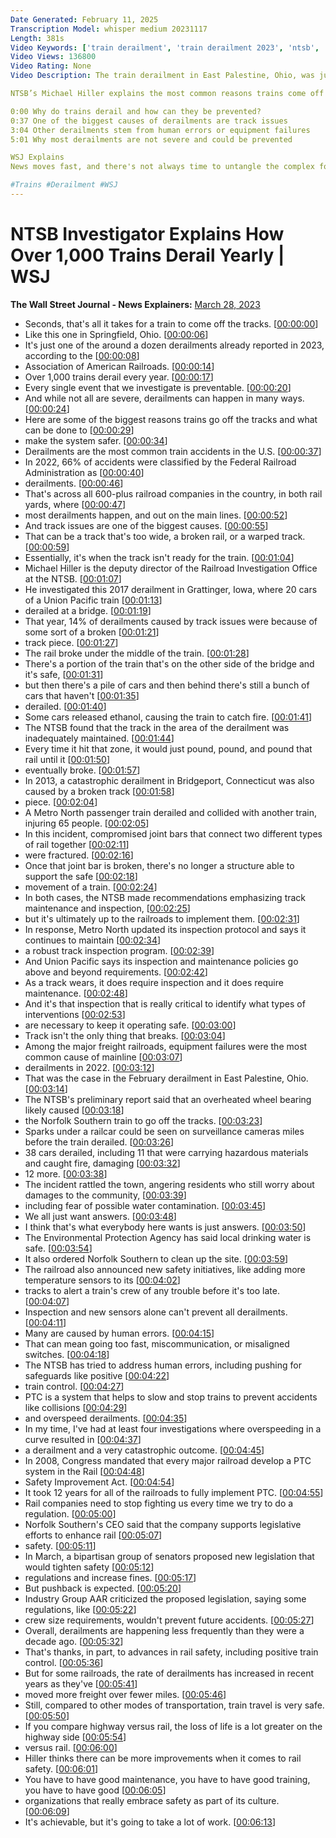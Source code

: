 ```yaml
---
Date Generated: February 11, 2025
Transcription Model: whisper medium 20231117
Length: 381s
Video Keywords: ['train derailment', 'train derailment 2023', 'ntsb', 'east palestine', 'national transportation safety board', 'derailment', 'ntsb chair', 'railroad', 'derailment ohio', 'derailment california', 'train derailment nyc', 'warped tracks', 'human error', 'train tracks', 'broken rail', 'broken track', 'compromise joint bar', 'how trains derail', 'how trains get derailed', 'train derailment explained', 'derailment explosion', 'ntsb investigator', 'track inspection', 'train inspection', 'freight', 'equipment failure', 'wsj', 'usnews']
Video Views: 136800
Video Rating: None
Video Description: The train derailment in East Palestine, Ohio, was just one of over 1,000 that happen every year.

NTSB’s Michael Hiller explains the most common reasons trains come off the tracks and what can be done to prevent derailments.

0:00 Why do trains derail and how can they be prevented?
0:37 One of the biggest causes of derailments are track issues
3:04 Other derailments stem from human errors or equipment failures
5:01 Why most derailments are not severe and could be prevented

WSJ Explains
News moves fast, and there's not always time to untangle the complex forces driving the day's biggest stories. WSJ Explains breaks down big market moves, business and economic trends, and scientific developments to help you stay ahead of the curve.

#Trains #Derailment #WSJ
---
```


# NTSB Investigator Explains How Over 1,000 Trains Derail Yearly | WSJ
**The Wall Street Journal - News Explainers:** [March 28, 2023](https://www.youtube.com/watch?v=nx4uvQau7mY)
*  Seconds, that's all it takes for a train to come off the tracks. [[00:00:00](https://www.youtube.com/watch?v=nx4uvQau7mY&t=0.0s)]
*  Like this one in Springfield, Ohio. [[00:00:06](https://www.youtube.com/watch?v=nx4uvQau7mY&t=6.640000000000001s)]
*  It's just one of the around a dozen derailments already reported in 2023, according to the [[00:00:08](https://www.youtube.com/watch?v=nx4uvQau7mY&t=8.8s)]
*  Association of American Railroads. [[00:00:14](https://www.youtube.com/watch?v=nx4uvQau7mY&t=14.8s)]
*  Over 1,000 trains derail every year. [[00:00:17](https://www.youtube.com/watch?v=nx4uvQau7mY&t=17.400000000000002s)]
*  Every single event that we investigate is preventable. [[00:00:20](https://www.youtube.com/watch?v=nx4uvQau7mY&t=20.72s)]
*  And while not all are severe, derailments can happen in many ways. [[00:00:24](https://www.youtube.com/watch?v=nx4uvQau7mY&t=24.66s)]
*  Here are some of the biggest reasons trains go off the tracks and what can be done to [[00:00:29](https://www.youtube.com/watch?v=nx4uvQau7mY&t=29.32s)]
*  make the system safer. [[00:00:34](https://www.youtube.com/watch?v=nx4uvQau7mY&t=34.0s)]
*  Derailments are the most common train accidents in the U.S. [[00:00:37](https://www.youtube.com/watch?v=nx4uvQau7mY&t=37.36s)]
*  In 2022, 66% of accidents were classified by the Federal Railroad Administration as [[00:00:40](https://www.youtube.com/watch?v=nx4uvQau7mY&t=40.24s)]
*  derailments. [[00:00:46](https://www.youtube.com/watch?v=nx4uvQau7mY&t=46.04s)]
*  That's across all 600-plus railroad companies in the country, in both rail yards, where [[00:00:47](https://www.youtube.com/watch?v=nx4uvQau7mY&t=47.04s)]
*  most derailments happen, and out on the main lines. [[00:00:52](https://www.youtube.com/watch?v=nx4uvQau7mY&t=52.400000000000006s)]
*  And track issues are one of the biggest causes. [[00:00:55](https://www.youtube.com/watch?v=nx4uvQau7mY&t=55.8s)]
*  That can be a track that's too wide, a broken rail, or a warped track. [[00:00:59](https://www.youtube.com/watch?v=nx4uvQau7mY&t=59.199999999999996s)]
*  Essentially, it's when the track isn't ready for the train. [[00:01:04](https://www.youtube.com/watch?v=nx4uvQau7mY&t=64.36s)]
*  Michael Hiller is the deputy director of the Railroad Investigation Office at the NTSB. [[00:01:07](https://www.youtube.com/watch?v=nx4uvQau7mY&t=67.84s)]
*  He investigated this 2017 derailment in Grattinger, Iowa, where 20 cars of a Union Pacific train [[00:01:13](https://www.youtube.com/watch?v=nx4uvQau7mY&t=73.0s)]
*  derailed at a bridge. [[00:01:19](https://www.youtube.com/watch?v=nx4uvQau7mY&t=79.47999999999999s)]
*  That year, 14% of derailments caused by track issues were because of some sort of a broken [[00:01:21](https://www.youtube.com/watch?v=nx4uvQau7mY&t=81.38s)]
*  track piece. [[00:01:27](https://www.youtube.com/watch?v=nx4uvQau7mY&t=87.1s)]
*  The rail broke under the middle of the train. [[00:01:28](https://www.youtube.com/watch?v=nx4uvQau7mY&t=88.1s)]
*  There's a portion of the train that's on the other side of the bridge and it's safe, [[00:01:31](https://www.youtube.com/watch?v=nx4uvQau7mY&t=91.14s)]
*  but then there's a pile of cars and then behind there's still a bunch of cars that haven't [[00:01:35](https://www.youtube.com/watch?v=nx4uvQau7mY&t=95.02s)]
*  derailed. [[00:01:40](https://www.youtube.com/watch?v=nx4uvQau7mY&t=100.17999999999999s)]
*  Some cars released ethanol, causing the train to catch fire. [[00:01:41](https://www.youtube.com/watch?v=nx4uvQau7mY&t=101.17999999999999s)]
*  The NTSB found that the track in the area of the derailment was inadequately maintained. [[00:01:44](https://www.youtube.com/watch?v=nx4uvQau7mY&t=104.78s)]
*  Every time it hit that zone, it would just pound, pound, and pound that rail until it [[00:01:50](https://www.youtube.com/watch?v=nx4uvQau7mY&t=110.98s)]
*  eventually broke. [[00:01:57](https://www.youtube.com/watch?v=nx4uvQau7mY&t=117.5s)]
*  In 2013, a catastrophic derailment in Bridgeport, Connecticut was also caused by a broken track [[00:01:58](https://www.youtube.com/watch?v=nx4uvQau7mY&t=118.5s)]
*  piece. [[00:02:04](https://www.youtube.com/watch?v=nx4uvQau7mY&t=124.60000000000001s)]
*  A Metro North passenger train derailed and collided with another train, injuring 65 people. [[00:02:05](https://www.youtube.com/watch?v=nx4uvQau7mY&t=125.60000000000001s)]
*  In this incident, compromised joint bars that connect two different types of rail together [[00:02:11](https://www.youtube.com/watch?v=nx4uvQau7mY&t=131.52s)]
*  were fractured. [[00:02:16](https://www.youtube.com/watch?v=nx4uvQau7mY&t=136.38s)]
*  Once that joint bar is broken, there's no longer a structure able to support the safe [[00:02:18](https://www.youtube.com/watch?v=nx4uvQau7mY&t=138.02s)]
*  movement of a train. [[00:02:24](https://www.youtube.com/watch?v=nx4uvQau7mY&t=144.14000000000001s)]
*  In both cases, the NTSB made recommendations emphasizing track maintenance and inspection, [[00:02:25](https://www.youtube.com/watch?v=nx4uvQau7mY&t=145.54000000000002s)]
*  but it's ultimately up to the railroads to implement them. [[00:02:31](https://www.youtube.com/watch?v=nx4uvQau7mY&t=151.5s)]
*  In response, Metro North updated its inspection protocol and says it continues to maintain [[00:02:34](https://www.youtube.com/watch?v=nx4uvQau7mY&t=154.94s)]
*  a robust track inspection program. [[00:02:39](https://www.youtube.com/watch?v=nx4uvQau7mY&t=159.9s)]
*  And Union Pacific says its inspection and maintenance policies go above and beyond requirements. [[00:02:42](https://www.youtube.com/watch?v=nx4uvQau7mY&t=162.46s)]
*  As a track wears, it does require inspection and it does require maintenance. [[00:02:48](https://www.youtube.com/watch?v=nx4uvQau7mY&t=168.42000000000002s)]
*  And it's that inspection that is really critical to identify what types of interventions [[00:02:53](https://www.youtube.com/watch?v=nx4uvQau7mY&t=173.94s)]
*  are necessary to keep it operating safe. [[00:03:00](https://www.youtube.com/watch?v=nx4uvQau7mY&t=180.98000000000002s)]
*  Track isn't the only thing that breaks. [[00:03:04](https://www.youtube.com/watch?v=nx4uvQau7mY&t=184.94s)]
*  Among the major freight railroads, equipment failures were the most common cause of mainline [[00:03:07](https://www.youtube.com/watch?v=nx4uvQau7mY&t=187.22s)]
*  derailments in 2022. [[00:03:12](https://www.youtube.com/watch?v=nx4uvQau7mY&t=192.18s)]
*  That was the case in the February derailment in East Palestine, Ohio. [[00:03:14](https://www.youtube.com/watch?v=nx4uvQau7mY&t=194.5s)]
*  The NTSB's preliminary report said that an overheated wheel bearing likely caused [[00:03:18](https://www.youtube.com/watch?v=nx4uvQau7mY&t=198.74s)]
*  the Norfolk Southern train to go off the tracks. [[00:03:23](https://www.youtube.com/watch?v=nx4uvQau7mY&t=203.62s)]
*  Sparks under a railcar could be seen on surveillance cameras miles before the train derailed. [[00:03:26](https://www.youtube.com/watch?v=nx4uvQau7mY&t=206.74s)]
*  38 cars derailed, including 11 that were carrying hazardous materials and caught fire, damaging [[00:03:32](https://www.youtube.com/watch?v=nx4uvQau7mY&t=212.14000000000001s)]
*  12 more. [[00:03:38](https://www.youtube.com/watch?v=nx4uvQau7mY&t=218.46s)]
*  The incident rattled the town, angering residents who still worry about damages to the community, [[00:03:39](https://www.youtube.com/watch?v=nx4uvQau7mY&t=219.66s)]
*  including fear of possible water contamination. [[00:03:45](https://www.youtube.com/watch?v=nx4uvQau7mY&t=225.57999999999998s)]
*  We all just want answers. [[00:03:48](https://www.youtube.com/watch?v=nx4uvQau7mY&t=228.7s)]
*  I think that's what everybody here wants is just answers. [[00:03:50](https://www.youtube.com/watch?v=nx4uvQau7mY&t=230.94s)]
*  The Environmental Protection Agency has said local drinking water is safe. [[00:03:54](https://www.youtube.com/watch?v=nx4uvQau7mY&t=234.57999999999998s)]
*  It also ordered Norfolk Southern to clean up the site. [[00:03:59](https://www.youtube.com/watch?v=nx4uvQau7mY&t=239.2s)]
*  The railroad also announced new safety initiatives, like adding more temperature sensors to its [[00:04:02](https://www.youtube.com/watch?v=nx4uvQau7mY&t=242.35999999999999s)]
*  tracks to alert a train's crew of any trouble before it's too late. [[00:04:07](https://www.youtube.com/watch?v=nx4uvQau7mY&t=247.22s)]
*  Inspection and new sensors alone can't prevent all derailments. [[00:04:11](https://www.youtube.com/watch?v=nx4uvQau7mY&t=251.62s)]
*  Many are caused by human errors. [[00:04:15](https://www.youtube.com/watch?v=nx4uvQau7mY&t=255.66s)]
*  That can mean going too fast, miscommunication, or misaligned switches. [[00:04:18](https://www.youtube.com/watch?v=nx4uvQau7mY&t=258.34s)]
*  The NTSB has tried to address human errors, including pushing for safeguards like positive [[00:04:22](https://www.youtube.com/watch?v=nx4uvQau7mY&t=262.66s)]
*  train control. [[00:04:27](https://www.youtube.com/watch?v=nx4uvQau7mY&t=267.98s)]
*  PTC is a system that helps to slow and stop trains to prevent accidents like collisions [[00:04:29](https://www.youtube.com/watch?v=nx4uvQau7mY&t=269.38s)]
*  and overspeed derailments. [[00:04:35](https://www.youtube.com/watch?v=nx4uvQau7mY&t=275.34s)]
*  In my time, I've had at least four investigations where overspeeding in a curve resulted in [[00:04:37](https://www.youtube.com/watch?v=nx4uvQau7mY&t=277.42s)]
*  a derailment and a very catastrophic outcome. [[00:04:45](https://www.youtube.com/watch?v=nx4uvQau7mY&t=285.46s)]
*  In 2008, Congress mandated that every major railroad develop a PTC system in the Rail [[00:04:48](https://www.youtube.com/watch?v=nx4uvQau7mY&t=288.98s)]
*  Safety Improvement Act. [[00:04:54](https://www.youtube.com/watch?v=nx4uvQau7mY&t=294.3s)]
*  It took 12 years for all of the railroads to fully implement PTC. [[00:04:55](https://www.youtube.com/watch?v=nx4uvQau7mY&t=295.94s)]
*  Rail companies need to stop fighting us every time we try to do a regulation. [[00:05:00](https://www.youtube.com/watch?v=nx4uvQau7mY&t=300.94s)]
*  Norfolk Southern's CEO said that the company supports legislative efforts to enhance rail [[00:05:07](https://www.youtube.com/watch?v=nx4uvQau7mY&t=307.18s)]
*  safety. [[00:05:11](https://www.youtube.com/watch?v=nx4uvQau7mY&t=311.74s)]
*  In March, a bipartisan group of senators proposed new legislation that would tighten safety [[00:05:12](https://www.youtube.com/watch?v=nx4uvQau7mY&t=312.74s)]
*  regulations and increase fines. [[00:05:17](https://www.youtube.com/watch?v=nx4uvQau7mY&t=317.9s)]
*  But pushback is expected. [[00:05:20](https://www.youtube.com/watch?v=nx4uvQau7mY&t=320.74s)]
*  Industry Group AAR criticized the proposed legislation, saying some regulations, like [[00:05:22](https://www.youtube.com/watch?v=nx4uvQau7mY&t=322.82s)]
*  crew size requirements, wouldn't prevent future accidents. [[00:05:27](https://www.youtube.com/watch?v=nx4uvQau7mY&t=327.9s)]
*  Overall, derailments are happening less frequently than they were a decade ago. [[00:05:32](https://www.youtube.com/watch?v=nx4uvQau7mY&t=332.38s)]
*  That's thanks, in part, to advances in rail safety, including positive train control. [[00:05:36](https://www.youtube.com/watch?v=nx4uvQau7mY&t=336.53999999999996s)]
*  But for some railroads, the rate of derailments has increased in recent years as they've [[00:05:41](https://www.youtube.com/watch?v=nx4uvQau7mY&t=341.82s)]
*  moved more freight over fewer miles. [[00:05:46](https://www.youtube.com/watch?v=nx4uvQau7mY&t=346.5s)]
*  Still, compared to other modes of transportation, train travel is very safe. [[00:05:50](https://www.youtube.com/watch?v=nx4uvQau7mY&t=350.09999999999997s)]
*  If you compare highway versus rail, the loss of life is a lot greater on the highway side [[00:05:54](https://www.youtube.com/watch?v=nx4uvQau7mY&t=354.5s)]
*  versus rail. [[00:06:00](https://www.youtube.com/watch?v=nx4uvQau7mY&t=360.85999999999996s)]
*  Hiller thinks there can be more improvements when it comes to rail safety. [[00:06:01](https://www.youtube.com/watch?v=nx4uvQau7mY&t=361.85999999999996s)]
*  You have to have good maintenance, you have to have good training, you have to have good [[00:06:05](https://www.youtube.com/watch?v=nx4uvQau7mY&t=365.58s)]
*  organizations that really embrace safety as part of its culture. [[00:06:09](https://www.youtube.com/watch?v=nx4uvQau7mY&t=369.26s)]
*  It's achievable, but it's going to take a lot of work. [[00:06:13](https://www.youtube.com/watch?v=nx4uvQau7mY&t=373.65999999999997s)]
